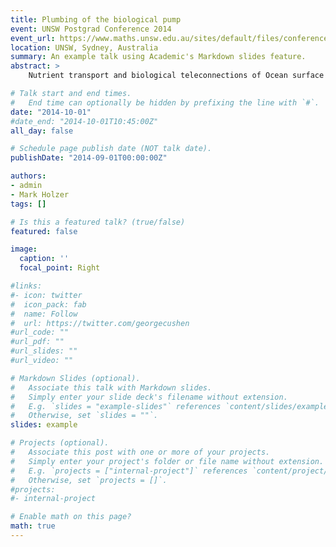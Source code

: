 ```yaml
---
title: Plumbing of the biological pump
event: UNSW Postgrad Conference 2014
event_url: https://www.maths.unsw.edu.au/sites/default/files/conference_booklet.pdf
location: UNSW, Sydney, Australia
summary: An example talk using Academic's Markdown slides feature.
abstract: >
    Nutrient transport and biological teleconnections of Ocean surface regions are diagnosed in a data-assimilated circulation model coupled to a jointly optimized simple phosphorus cycling model. These teleconnections paint the plumbing of the biological pump: phytoplankton takes up phosphate (PO<sub>4</sub>) in the euphotic layer, pumps it as dissolved organic phosphorus (DOP) through the whole water column, until it is remineralized in the ocean depths and ultimately transported to the surface where it is available again for uptake. The biological pump efficiency (39%) is redefined and computed. Ocean surface regions where biological production takes its origin are defined, out of which major contributors as well as biological leaks are determined: The high latitude ocean regions provide a large quantity of phosphate to other oceans, but contribute very lightly themselves to the biological pump. While the easternmost part of the tropical oceans produce large quantities of utilized phosphorus which is pumped for long average transit times. Using Green functions and adjoint techniques, flow rates, masses in transit, and timescales of biologically utilized nutrients between surface regions of interest are computed: the easternmost part of tropical ocean basins provide the majority of the biology, which reemerges predominantly in the high latitudes. Time-dependent path densities of major teleconnections are then computed, which paint a very detailed and quantitative picture of the phosphorus cycle within the ocean interior: paths associated with long transit times (>1000 yrs) spread through the entire ocean, but are concentrated in the deep Northernmost Pacific, while paths associated with short transit times (<500 yrs) are more localised, and restricted mostly to the surface currents.

# Talk start and end times.
#   End time can optionally be hidden by prefixing the line with `#`.
date: "2014-10-01"
#date_end: "2014-10-01T10:45:00Z"
all_day: false

# Schedule page publish date (NOT talk date).
publishDate: "2014-09-01T00:00:00Z"

authors:
- admin
- Mark Holzer
tags: []

# Is this a featured talk? (true/false)
featured: false

image:
  caption: ''
  focal_point: Right

#links:
#- icon: twitter
#  icon_pack: fab
#  name: Follow
#  url: https://twitter.com/georgecushen
#url_code: ""
#url_pdf: ""
#url_slides: ""
#url_video: ""

# Markdown Slides (optional).
#   Associate this talk with Markdown slides.
#   Simply enter your slide deck's filename without extension.
#   E.g. `slides = "example-slides"` references `content/slides/example-slides.md`.
#   Otherwise, set `slides = ""`.
slides: example

# Projects (optional).
#   Associate this post with one or more of your projects.
#   Simply enter your project's folder or file name without extension.
#   E.g. `projects = ["internal-project"]` references `content/project/deep-learning/index.md`.
#   Otherwise, set `projects = []`.
#projects:
#- internal-project

# Enable math on this page?
math: true
---
```


